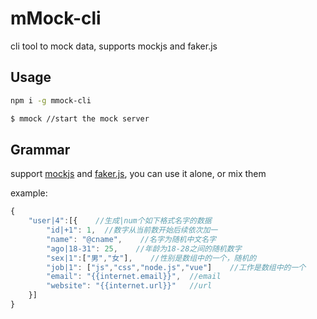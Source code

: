 # mMock-cli
cli tool to mock data, supports mockjs and faker.js

## Usage

```bash
npm i -g mmock-cli

$ mmock //start the mock server
```

## Grammar

support [mockjs](http://mockjs.com/examples.html "mockjs") and [faker.js](https://github.com/marak/Faker.js/ "faker"), you can use it alone, or mix them

example:

```javascript
{
    "user|4":[{    //生成|num个如下格式名字的数据
        "id|+1": 1,  //数字从当前数开始后续依次加一
        "name": "@cname",    //名字为随机中文名字
        "ago|18-31": 25,    //年龄为18-28之间的随机数字
        "sex|1":["男","女"],    //性别是数组中的一个，随机的
        "job|1": ["js","css","node.js","vue"]    //工作是数组中的一个
        "email": "{{internet.email}}",  //email
        "website": "{{internet.url}}"   //url
    }]
}
```
